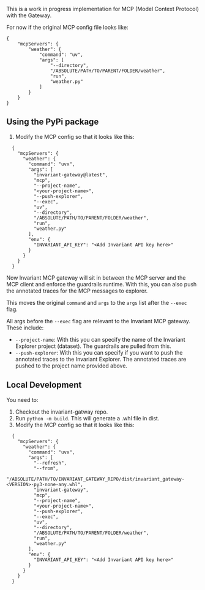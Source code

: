 This is a work in progress implementation for MCP (Model Context Protocol) with the Gateway.

For now if the original MCP config file looks like:

```
{
    "mcpServers": {
        "weather": {
            "command": "uv",
            "args": [
                "--directory",
                "/ABSOLUTE/PATH/TO/PARENT/FOLDER/weather",
                "run",
                "weather.py"
            ]
        }
    }
}
```

## Using the PyPi package

1. Modify the MCP config so that it looks like this:

```
  {
    "mcpServers": {
      "weather": {
        "command": "uvx",
        "args": [
          "invariant-gateway@latest",
          "mcp",
          "--project-name",
          "<your-project-name>",
          "--push-explorer",
          "--exec",
          "uv",
          "--directory",
          "/ABSOLUTE/PATH/TO/PARENT/FOLDER/weather",
          "run",
          "weather.py"
        ],
        "env": {
          "INVARIANT_API_KEY": "<Add Invariant API key here>"
        }
      }
    }
  }
```

Now Invariant MCP gateway will sit in between the MCP server and the MCP client and enforce the guardrails runtime. With this, you can also push the annotated traces for the MCP messages to explorer.

This moves the original `command` and `args` to the `args` list after the `--exec` flag.

All args before the `--exec` flag are relevant to the Invariant MCP gateway. These include:

- `--project-name`: With this you can specify the name of the Invariant Explorer project (dataset). The guardrails are pulled from this.
- `--push-explorer`: With this you can specify if you want to push the annotated traces to the Invariant Explorer. The annotated traces are pushed to the project name provided above.

## Local Development

You need to:

1. Checkout the invariant-gatway repo.
2. Run `python -m build`. This will generate a .whl file in dist.
3. Modify the MCP config so that it looks like this:

```
  {
    "mcpServers": {
      "weather": {
        "command": "uvx",
        "args": [
          "--refresh",
          "--from",
          "/ABSOLUTE/PATH/TO/INVARIANT_GATEWAY_REPO/dist/invariant_gateway-<VERSION>-py3-none-any.whl",
          "invariant-gateway",
          "mcp",
          "--project-name",
          "<your-project-name>",
          "--push-explorer",
          "--exec",
          "uv",
          "--directory",
          "/ABSOLUTE/PATH/TO/PARENT/FOLDER/weather",
          "run",
          "weather.py"
        ],
        "env": {
          "INVARIANT_API_KEY": "<Add Invariant API key here>"
        }
      }
    }
  }
```
